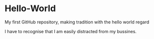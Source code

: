 Hello-World
===========

My first GitHub repository, making tradition with the hello world regard

I have to recognise that I am easily distracted from my bussines.
